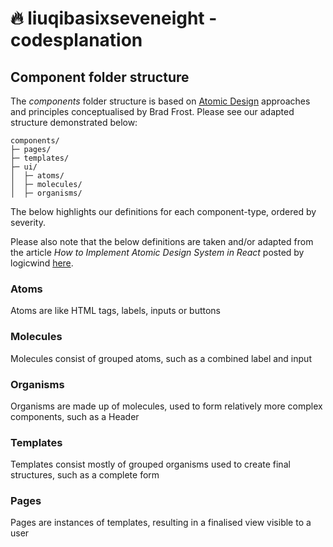 # 🔥 liuqibasixseveneight - codesplanation

## Component folder structure

The _components_ folder structure is based on [Atomic Design](https://bradfrost.com/blog/post/atomic-web-design/) approaches and principles conceptualised by Brad Frost. Please see our adapted structure demonstrated below:

```
components/
├─ pages/
├─ templates/
├─ ui/
│  ├─ atoms/
│  ├─ molecules/
│  ├─ organisms/
```

The below highlights our definitions for each component-type, ordered by severity.

Please also note that the below definitions are taken and/or adapted from the article _How to Implement Atomic Design System in React_ posted by logicwind [here](https://blog.logicwind.com/implement-atomic-design-component-in-react/).

### Atoms

Atoms are like HTML tags, labels, inputs or buttons

### Molecules

Molecules consist of grouped atoms, such as a combined label and input

### Organisms

Organisms are made up of molecules, used to form relatively more complex components, such as a Header

### Templates

Templates consist mostly of grouped organisms used to create final structures, such as a complete form

### Pages

Pages are instances of templates, resulting in a finalised view visible to a user
